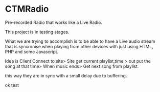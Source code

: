 # CTMRadio
Pre-recorded Radio that works like a Live Radio. 

This project is in testing stages.

What we are trying to accomplish is to be able to have a Live audio stream that is syncronise when playing from other devices with just using HTML, PHP and some Javascript. 

Idea is Client Connect to site> Site get current playlist,time > out put the song at that time> When music ends> Get next song from playlist. 

this way they are in sync with a small delay due to buffering. 

ok test